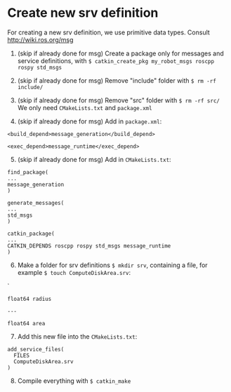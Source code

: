 # Create new srv definition

For creating a new srv definition, we use primitive data types. Consult http://wiki.ros.org/msg

1. (skip if already done for msg) Create a package only for messages and service definitions, with `$ catkin_create_pkg my_robot_msgs roscpp rospy std_msgs`
2. (skip if already done for msg) Remove "include" folder with `$ rm -rf include/`
3. (skip if already done for msg) Remove "src" folder with `$ rm -rf src/`
We only need `CMakeLists.txt` and `package.xml`

4. (skip if already done for msg) Add in `package.xml`:
```
<build_depend>message_generation</build_depend>

<exec_depend>message_runtime</exec_depend>
```

5. (skip if already done for msg) Add in `CMakeLists.txt`:
```
find_package(
...
message_generation
)
```

```
generate_messages(
...
std_msgs
)
```

```
catkin_package(
...
CATKIN_DEPENDS roscpp rospy std_msgs message_runtime
)
```

6. Make a folder for srv definitions `$ mkdir srv`, containing a file, for example `$ touch ComputeDiskArea.srv`:

`
```
float64 radius

---

float64 area
```


7. Add this new file into the `CMakeLists.txt`:

```
add_service_files(
  FILES
  ComputeDiskArea.srv
)
```

8. Compile everything with `$ catkin_make`
